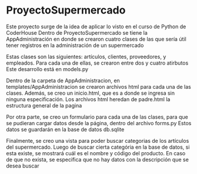 # ProyectoSupermercado

Este proyecto surge de la idea de aplicar lo visto en el curso de Python de CoderHouse
Dentro de ProyectoSupermercado se tiene la AppAdministración en donde se crearon cuatro clases de las que sería útil tener registros en la administración de un supermercado

Estas clases son las siguientes: artículos, clientes, proveedores, y empleados. Para cada una de ellas, se crearon entre dos y cuatro atirbutos
Este desarrollo está en models.py

Dentro de la carpeta de AppAdministracion, en templates/AppAdministracion se crearon archivos html para cada una de las clases. Además, se creo un inicio.html, que es a donde se ingresa sin ninguna especificación.
Los archivos html heredan de padre.html la estructura general de la pagina

Por otra parte, se creo un formulario para cada una de las clases, para que se pudieran cargar datos desde la página, dentro del archivo forms.py
Estos datos se guardarán en la base de datos db.sqlite

Finalmente, se creo una vista para poder buscar categorias de los artículos del supermercado. Luego de buscar cierta categória en la base de datos, si esta existe, se mostrará cuál es el nombre y código del producto. En caso de que no exista, se especifica que no hay datos con la descripción que se desea buscar
